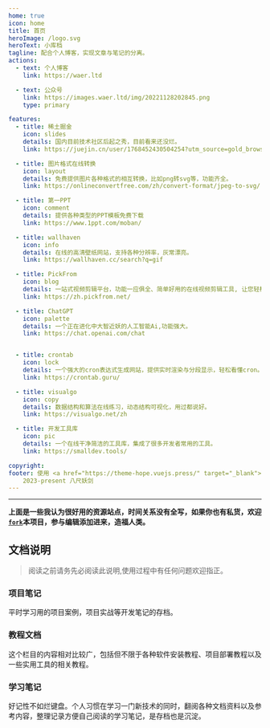 ```yaml
---
home: true
icon: home
title: 首页
heroImage: /logo.svg
heroText: 小库档
tagline: 配合个人博客，实现文章与笔记的分离。
actions:
  - text: 个人博客
    link: https://waer.ltd

  - text: 公众号
    link: https://images.waer.ltd/img/20221128202845.png
    type: primary

features:
  - title: 稀土掘金
    icon: slides
    details: 国内目前技术社区后起之秀，目前看来还没烂。
    link: https://juejin.cn/user/1768452430504254?utm_source=gold_browser_extension 

  - title: 图片格式在线转换
    icon: layout
    details: 免费提供图片各种格式的相互转换，比如png转svg等，功能齐全。
    link: https://onlineconvertfree.com/zh/convert-format/jpeg-to-svg/

  - title: 第一PPT
    icon: comment
    details: 提供各种类型的PPT模板免费下载
    link: https://www.1ppt.com/moban/

  - title: wallhaven
    icon: info
    details: 在线的高清壁纸网站，支持各种分辨率，灰常漂亮。
    link: https://wallhaven.cc/search?q=gif

  - title: PickFrom
    icon: blog
    details: 一站式视频剪辑平台，功能一应俱全、简单好用的在线视频剪辑工具, 让您轻松玩转视频，原理臃肿客户端。
    link: https://zh.pickfrom.net/

  - title: ChatGPT
    icon: palette
    details: 一个正在进化中大智近妖的人工智能Ai,功能强大。
    link: https://chat.openai.com/chat


  - title: crontab
    icon: lock
    details: 一个强大的cron表达式生成网站，提供实时渲染与分段显示，轻松看懂cron。
    link: https://crontab.guru/

  - title: visualgo
    icon: copy
    details: 数据结构和算法在线练习，动态结构可视化，用过都说好。
    link: https://visualgo.net/zh

  - title: 开发工具库
    icon: pic
    details: 一个在线干净简洁的工具库，集成了很多开发者常用的工具。
    link: https://smalldev.tools/

copyright: 
footer: 使用 <a href="https://theme-hope.vuejs.press/" target="_blank">VuePress Theme Hope</a> 主题 | MIT 协议, 版权所有 © 
    2023-present 八尺妖剑
---
```


****

**上面是一些我认为很好用的资源站点，时间关系没有全写，如果你也有私货，欢迎[`fork`](https://github.com/08820048/xiao-ku-dang)本项目，参与编辑添加进来，造福人类。**

## 文档说明

> 阅读之前请务先必阅读此说明,使用过程中有任何问题欢迎指正。

### 项目笔记

平时学习用的项目案例，项目实战等开发笔记的存档。

### 教程文档

这个栏目的内容相对比较广，包括但不限于各种软件安装教程、项目部署教程以及一些实用工具的相关教程。

### 学习笔记

好记性不如烂键盘。个人习惯在学习一门新技术的同时，翻阅各种文档资料以及参考内容，整理记录方便自己阅读的学习笔记，是存档也是沉淀。
